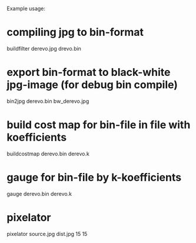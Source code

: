 Example usage:
# compiling jpg to bin-format
buildfilter derevo.jpg drevo.bin

# export bin-format to black-white jpg-image (for debug bin compile)
bin2jpg derevo.bin bw_derevo.jpg

# build cost map for bin-file in file with koefficients
buildcostmap derevo.bin derevo.k

# gauge for bin-file by k-koefficients
gauge derevo.bin derevo.k

# pixelator
pixelator source.jpg dist.jpg 15 15